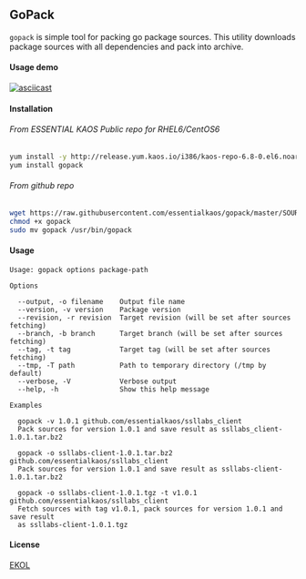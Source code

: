## GoPack

`gopack` is simple tool for packing go package sources. This utility downloads package sources with all dependencies and pack into archive.

#### Usage demo

[![asciicast](https://asciinema.org/a/40694.png)](https://asciinema.org/a/40694)

#### Installation

###### From ESSENTIAL KAOS Public repo for RHEL6/CentOS6

```bash
yum install -y http://release.yum.kaos.io/i386/kaos-repo-6.8-0.el6.noarch.rpm
yum install gopack
```

###### From github repo

```bash
wget https://raw.githubusercontent.com/essentialkaos/gopack/master/SOURCES/gopack
chmod +x gopack
sudo mv gopack /usr/bin/gopack
```

#### Usage

```
Usage: gopack options package-path

Options

  --output, -o filename    Output file name
  --version, -v version    Package version
  --revision, -r revision  Target revision (will be set after sources fetching)
  --branch, -b branch      Target branch (will be set after sources fetching)
  --tag, -t tag            Target tag (will be set after sources fetching)
  --tmp, -T path           Path to temporary directory (/tmp by default)
  --verbose, -V            Verbose output
  --help, -h               Show this help message

Examples

  gopack -v 1.0.1 github.com/essentialkaos/ssllabs_client
  Pack sources for version 1.0.1 and save result as ssllabs_client-1.0.1.tar.bz2

  gopack -o ssllabs-client-1.0.1.tar.bz2 github.com/essentialkaos/ssllabs_client
  Pack sources for version 1.0.1 and save result as ssllabs-client-1.0.1.tar.bz2

  gopack -o ssllabs-client-1.0.1.tgz -t v1.0.1 github.com/essentialkaos/ssllabs_client
  Fetch sources with tag v1.0.1, pack sources for version 1.0.1 and save result 
  as ssllabs-client-1.0.1.tgz

```

#### License

[EKOL](https://essentialkaos.com/ekol)
